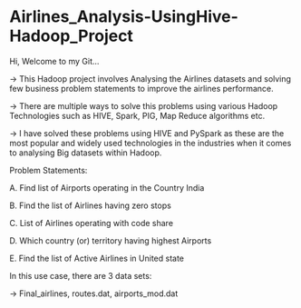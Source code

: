 # Airlines_Analysis-UsingHive-Hadoop_Project
Hi, Welcome to my Git...

-> This Hadoop project involves Analysing the Airlines datasets and solving few business problem statements to improve the airlines performance.

-> There are multiple ways to solve this problems using various Hadoop Technologies such as HIVE, Spark, PIG, Map Reduce algorithms etc.

-> I have solved these problems using HIVE and PySpark as these are the most popular and widely used technologies in the industries when it comes to analysing Big datasets within Hadoop.


Problem Statements:

A. Find list of Airports operating in the Country India

B. Find the list of Airlines having zero stops

C. List of Airlines operating with code share

D. Which country (or) territory having highest Airports

E. Find the list of Active Airlines in United state

In this use case, there are 3 data sets:

-> Final_airlines, routes.dat, airports_mod.dat

